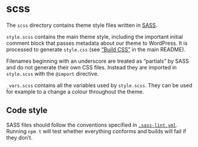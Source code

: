 # scss

The `scss` directory contains theme style files written in [SASS][sass].

`style.scss` contains the main theme style, including the important initial
comment block that passes metadata about our theme to WordPress. It is processed
 to generate `style.css` (see [“Build CSS”][build] in the main README).

Filenames beginning with an underscore are treated as “partials” by SASS and do
not generate their own CSS files. Instead they are imported in `style.scss` with
the `@import` directive.

`_vars.scss` contains all the variables used by `style.scss`. They can be used
for example to a change a colour throughout the theme.

## Code style

SASS files should follow the conventions specified in [`.sass-lint.yml`][lint].
Running `npm t` will test whether everything conforms and builds will fail if
they don’t.

[build]: ../README.md#build-css
[sass]: https://sass-lang.com/guide
[lint]: ../.sass-lint.yml
